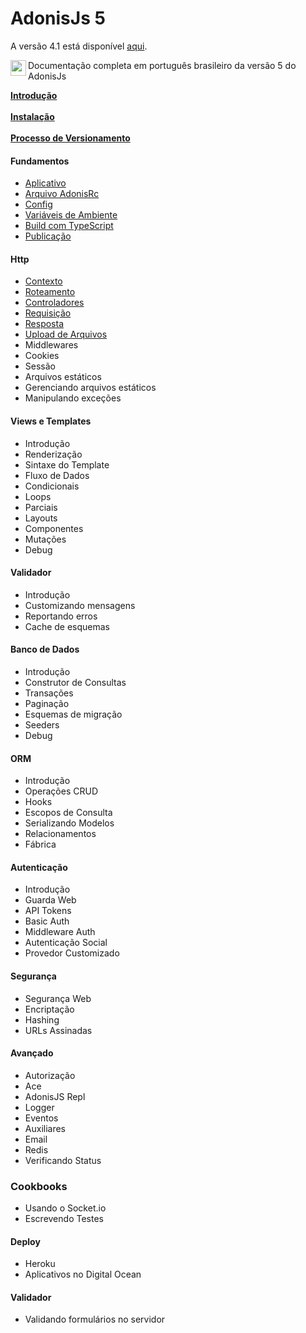 # AdonisJs 5

A versão 4.1 está disponível [aqui](https://github.com/tavaresgerson/adonisdocbr/tree/v4.1).

<p>
  <img src="https://upload.wikimedia.org/wikipedia/commons/0/05/Flag_of_Brazil.svg" width="25" align="left" />
  Documentação completa em português brasileiro da versão 5 do AdonisJs
</p>


**[Introdução](/doc/introduction.md)**
<br />
<br />
**[Instalação](/doc/installation.md)**
<br />
<br />
**[Processo de Versionamento](/doc/release-process.md)**

#### Fundamentos
+ [Aplicativo](/doc/fundamentals/application.md)
+ [Arquivo AdonisRc](/doc/fundamentals/adonis-rc-file.md)
+ [Config](/doc/fundamentals/config.md)
+ [Variáveis de Ambiente](/doc/fundamentals/environment-variables.md)
+ [Build com TypeScript](/doc/fundamentals/typescript-build-process.md)
+ [Publicação](/doc/fundamentals/deployment.md)

#### Http
+ [Contexto](/doc/http/context.md)
+ [Roteamento](/doc/http/routing.md)
+ [Controladores](/doc/http/controllers.md)
+ [Requisição](/doc/http/request.md)
+ [Resposta](/doc/http/response.md)
+ [Upload de Arquivos](/doc/http/file-uploads.md)
+ Middlewares
+ Cookies
+ Sessão
+ Arquivos estáticos
+ Gerenciando arquivos estáticos
+ Manipulando exceções

#### Views e Templates
+ Introdução
+ Renderização
+ Sintaxe do Template
+ Fluxo de Dados
+ Condicionais
+ Loops
+ Parciais
+ Layouts
+ Componentes
+ Mutações
+ Debug

#### Validador
+ Introdução
+ Customizando mensagens
+ Reportando erros
+ Cache de esquemas

#### Banco de Dados
+ Introdução
+ Construtor de Consultas
+ Transações
+ Paginação
+ Esquemas de migração
+ Seeders
+ Debug

#### ORM
+ Introdução
+ Operações CRUD
+ Hooks
+ Escopos de Consulta
+ Serializando Modelos
+ Relacionamentos
+ Fábrica

#### Autenticação
+ Introdução
+ Guarda Web
+ API Tokens
+ Basic Auth
+ Middleware Auth
+ Autenticação Social
+ Provedor Customizado

#### Segurança
+ Segurança Web
+ Encriptação
+ Hashing
+ URLs Assinadas

#### Avançado
+ Autorização
+ Ace
+ AdonisJS Repl
+ Logger
+ Eventos
+ Auxiliares
+ Email
+ Redis
+ Verificando Status


### Cookbooks

+ Usando o Socket.io
+ Escrevendo Testes

#### Deploy
+ Heroku
+ Aplicativos no Digital Ocean

#### Validador
+ Validando formulários no servidor
